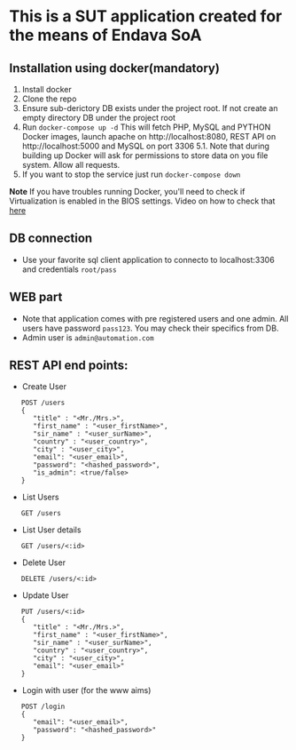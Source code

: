 # This is a SUT application created for the means of Endava SoA

## Installation using docker(mandatory)

1. Install docker
2. Clone the repo 
3. Ensure sub-derictory DB exists under the project root. If not create an empty directory DB under the project root 
5. Run `docker-compose up -d` This will fetch PHP, MySQL and PYTHON Docker images, launch apache on http://localhost:8080, REST API on http://localhost:5000 and MySQL on port 3306
5.1. Note that during building up Docker will ask for permissions to store data on you file system. Allow all requests.
6. If you want to stop the service just run `docker-compose down`

**Note** 
	If you have troubles running Docker, you'll need to check if Virtualization is enabled in the BIOS settings.
	Video on how to check that [here](https://www.youtube.com/watch?v=1HoIj84zUp0)
	
## DB connection
 - Use your favorite sql client application to connecto to localhost:3306 and credentials `root/pass`


## WEB part

 - Note that application comes with pre registered users and one admin. All users have password `pass123`. You may check their specifics from DB.
 - Admin user is  `admin@automation.com`

## REST API end points:

 - Create User
```
   POST /users
   {
      "title" : "<Mr./Mrs.>",
      "first_name" : "<user_firstName>",
      "sir_name" : "<user_surName>",
      "country" : "<user_country>",
      "city" : "<user_city>",
      "email": "<user_email>",
      "password": "<hashed_password>",
      "is_admin": <true/false>
   }
```

 - List Users
```
   GET /users
```

 - List User details
```
   GET /users/<:id>
```

 - Delete User
```
   DELETE /users/<:id>
```

 - Update User
```
   PUT /users/<:id>
   {
      "title" : "<Mr./Mrs.>",
      "first_name" : "<user_firstName>",
      "sir_name" : "<user_surName>",
      "country" : "<user_country>",
      "city" : "<user_city>",
      "email": "<user_email>"
   }
```

 - Login with user (for the www aims)
```
   POST /login
   {
      "email": "<user_email>",
      "password": "<hashed_password>"
   }
```
